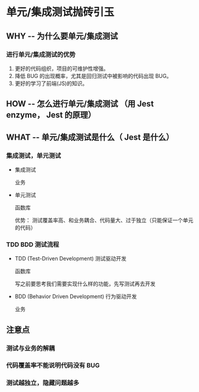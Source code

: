 # 单元/集成测试抛砖引玉



## WHY -- 为什么要单元/集成测试



### 进行单元/集成测试的优势

1. 更好的代码组织，项目的可维护性增强。
2. 降低 BUG 的出现概率，尤其是回归测试中被影响的代码出现 BUG。
3. 更好的学习了前端(JS)的知识。





## HOW -- 怎么进行单元/集成测试 （用 Jest enzyme， Jest 的原理）





## WHAT -- 单元/集成测试是什么（ Jest 是什么）



### 集成测试，单元测试

- 集成测试

  业务

- 单元测试

  函数库

  优势： 测试覆盖率高、和业务耦合、代码量大、过于独立（只能保证一个单元的代码）

  

  



### TDD BDD 测试流程

- TDD (Test-Driven Development) 测试驱动开发

  

  函数库

  

  写之前要思考我们需要实现什么样的功能，先写测试再去开发





- BDD (Behavior Driven Development) 行为驱动开发

  业务



## 注意点



### 测试与业务的解耦



### 代码覆盖率不能说明代码没有 BUG



### 测试越独立，隐藏问题越多









